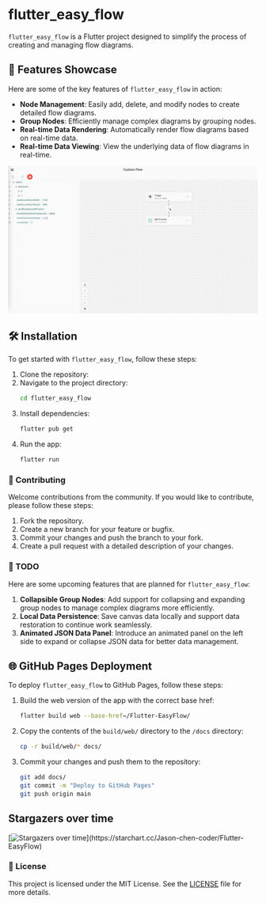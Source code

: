# flutter_easy_flow

`flutter_easy_flow` is a Flutter project designed to simplify the process of creating and managing flow diagrams. 

## 🚀 Features Showcase

Here are some of the key features of `flutter_easy_flow` in action:

- **Node Management**: Easily add, delete, and modify nodes to create detailed flow diagrams.
- **Group Nodes**: Efficiently manage complex diagrams by grouping nodes.
- **Real-time Data Rendering**: Automatically render flow diagrams based on real-time data.
- **Real-time Data Viewing**: View the underlying data of flow diagrams in real-time.

![Screen Recording](screen_recording.gif)

## 🛠️ Installation

To get started with `flutter_easy_flow`, follow these steps:

1. Clone the repository:
2. Navigate to the project directory:
    ```bash
    cd flutter_easy_flow
    ```
3. Install dependencies:
    ```bash
    flutter pub get
    ```
4. Run the app:
    ```bash
    flutter run
    ```

### 🤝 Contributing

Welcome contributions from the community. If you would like to contribute, please follow these steps:

1. Fork the repository.
2. Create a new branch for your feature or bugfix.
3. Commit your changes and push the branch to your fork.
4. Create a pull request with a detailed description of your changes.

### 📝 TODO

Here are some upcoming features that are planned for `flutter_easy_flow`:

1. **Collapsible Group Nodes**: Add support for collapsing and expanding group nodes to manage complex diagrams more efficiently.
2. **Local Data Persistence**: Save canvas data locally and support data restoration to continue work seamlessly.
3. **Animated JSON Data Panel**: Introduce an animated panel on the left side to expand or collapse JSON data for better data management.

## 🌐 GitHub Pages Deployment

To deploy `flutter_easy_flow` to GitHub Pages, follow these steps:

1. Build the web version of the app with the correct base href:
    ```bash
    flutter build web --base-href=/Flutter-EasyFlow/
    ```
2. Copy the contents of the `build/web/` directory to the `/docs` directory:
    ```bash
    cp -r build/web/* docs/
    ```
3. Commit your changes and push them to the repository:
    ```bash
    git add docs/
    git commit -m "Deploy to GitHub Pages"
    git push origin main
    ```
    
## Stargazers over time
[![Stargazers over time](https://starchart.cc/Jason-chen-coder/Flutter-EasyFlow.svg?)](https://starchart.cc/Jason-chen-coder/Flutter-EasyFlow)

### 📄 License

This project is licensed under the MIT License. See the [LICENSE](LICENSE) file for more details.

